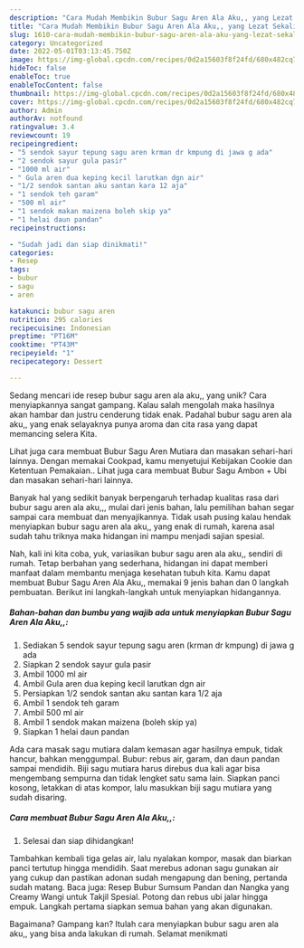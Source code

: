 ```yaml
---
description: "Cara Mudah Membikin Bubur Sagu Aren Ala Aku,, yang Lezat Sekali"
title: "Cara Mudah Membikin Bubur Sagu Aren Ala Aku,, yang Lezat Sekali"
slug: 1610-cara-mudah-membikin-bubur-sagu-aren-ala-aku-yang-lezat-sekali
category: Uncategorized
date: 2022-05-01T03:13:45.750Z
image: https://img-global.cpcdn.com/recipes/0d2a15603f8f24fd/680x482cq70/bubur-sagu-aren-ala-aku-foto-resep-utama.jpg
hideToc: false
enableToc: true
enableTocContent: false
thumbnail: https://img-global.cpcdn.com/recipes/0d2a15603f8f24fd/680x482cq70/bubur-sagu-aren-ala-aku-foto-resep-utama.jpg
cover: https://img-global.cpcdn.com/recipes/0d2a15603f8f24fd/680x482cq70/bubur-sagu-aren-ala-aku-foto-resep-utama.jpg
author: Admin
authorAv: notfound
ratingvalue: 3.4
reviewcount: 19
recipeingredient:
- "5 sendok sayur tepung sagu aren krman dr kmpung di jawa g ada"
- "2 sendok sayur gula pasir"
- "1000 ml air"
- " Gula aren dua keping kecil larutkan dgn air"
- "1/2 sendok santan aku santan kara 12 aja"
- "1 sendok teh garam"
- "500 ml air"
- "1 sendok makan maizena boleh skip ya"
- "1 helai daun pandan"
recipeinstructions:

- "Sudah jadi dan siap dinikmati!"
categories:
- Resep
tags:
- bubur
- sagu
- aren

katakunci: bubur sagu aren 
nutrition: 295 calories
recipecuisine: Indonesian
preptime: "PT16M"
cooktime: "PT43M"
recipeyield: "1"
recipecategory: Dessert

---
```





Sedang mencari ide resep bubur sagu aren ala aku,, yang unik? Cara menyiapkannya sangat gampang. Kalau salah mengolah maka hasilnya akan hambar dan justru cenderung tidak enak. Padahal bubur sagu aren ala aku,, yang enak selayaknya punya aroma dan cita rasa yang dapat memancing selera Kita.





Lihat juga cara membuat Bubur Sagu Aren Mutiara dan masakan sehari-hari lainnya. Dengan memakai Cookpad, kamu menyetujui Kebijakan Cookie dan Ketentuan Pemakaian.. Lihat juga cara membuat Bubur Sagu Ambon + Ubi dan masakan sehari-hari lainnya.

Banyak hal yang sedikit banyak berpengaruh terhadap kualitas rasa dari bubur sagu aren ala aku,,, mulai dari jenis bahan, lalu pemilihan bahan segar sampai cara membuat dan menyajikannya. Tidak usah pusing kalau hendak menyiapkan bubur sagu aren ala aku,, yang enak di rumah, karena asal sudah tahu triknya maka hidangan ini mampu menjadi sajian spesial.






Nah, kali ini kita coba, yuk, variasikan bubur sagu aren ala aku,, sendiri di rumah. Tetap berbahan yang sederhana, hidangan ini dapat memberi manfaat dalam membantu menjaga kesehatan tubuh kita. Kamu dapat membuat Bubur Sagu Aren Ala Aku,, memakai 9 jenis bahan dan 0 langkah pembuatan. Berikut ini langkah-langkah untuk menyiapkan hidangannya.

<!--inarticleads1-->

##### Bahan-bahan dan bumbu yang wajib ada untuk menyiapkan Bubur Sagu Aren Ala Aku,,:

1. Sediakan 5 sendok sayur tepung sagu aren (krman dr kmpung) di jawa g ada
1. Siapkan 2 sendok sayur gula pasir
1. Ambil 1000 ml air
1. Ambil  Gula aren dua keping kecil larutkan dgn air
1. Persiapkan 1/2 sendok santan aku santan kara 1/2 aja
1. Ambil 1 sendok teh garam
1. Ambil 500 ml air
1. Ambil 1 sendok makan maizena (boleh skip ya)
1. Siapkan 1 helai daun pandan


Ada cara masak sagu mutiara dalam kemasan agar hasilnya empuk, tidak hancur, bahkan menggumpal. Bubur: rebus air, garam, dan daun pandan sampai mendidih. Biji sagu mutiara harus direbus dua kali agar bisa mengembang sempurna dan tidak lengket satu sama lain. Siapkan panci kosong, letakkan di atas kompor, lalu masukkan biji sagu mutiara yang sudah disaring. 

<!--inarticleads2-->

##### Cara membuat Bubur Sagu Aren Ala Aku,,:


1. Selesai dan siap dihidangkan!

Tambahkan kembali tiga gelas air, lalu nyalakan kompor, masak dan biarkan panci tertutup hingga mendidih. Saat merebus adonan sagu gunakan air yang cukup dan pastikan adonan sudah mengapung dan bening, pertanda sudah matang. Baca juga: Resep Bubur Sumsum Pandan dan Nangka yang Creamy Wangi untuk Takjil Spesial. Potong dan rebus ubi jalar hingga empuk. Langkah pertama siapkan semua bahan yang akan digunakan. 

Bagaimana? Gampang kan? Itulah cara menyiapkan bubur sagu aren ala aku,, yang bisa anda lakukan di rumah. Selamat menikmati
